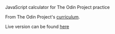 JavaScript calculator for The Odin Project practice

From The Odin Project's [curriculum](https://www.theodinproject.com/courses/web-development-101/lessons/pairing-project). 

Live version can be found [here](https://moelashmawy.github.io/Pomodro_clock/)
